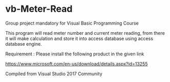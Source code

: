 # vb-Meter-Read
Group project mandatory for Visual Basic Programming Course

This program will read meter number and current meter reading, from there it will make calculation and store it into access database using access database engine.

Requirement :
Please install the following product in the given link

https://www.microsoft.com/en-us/download/details.aspx?id=13255

Compiled from Visual Studio 2017 Community

